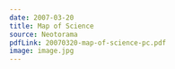 ```yaml
---
date: 2007-03-20
title: Map of Science
source: Neotorama
pdfLink: 20070320-map-of-science-pc.pdf
image: image.jpg
---
```

